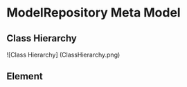 ModelRepository Meta Model
==========================


Class Hierarchy
---------------
![Class Hierarchy] (ClassHierarchy.png)

Element
-------